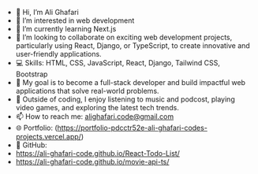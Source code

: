 - 👋 Hi, I’m Ali Ghafari  
- 👀 I’m interested in web development  
- 🌱 I’m currently learning Next.js  
- 💞️ I’m looking to collaborate on exciting web development projects, particularly using React, Django, or TypeScript, to create innovative and user-friendly applications.  
- 💻 Skills: HTML, CSS, JavaScript, React, Django, Tailwind CSS, Bootstrap  
- 🎯 My goal is to become a full-stack developer and build impactful web applications that solve real-world problems.  
- 🌟 Outside of coding, I enjoy listening to music and podcost, playing video games, and exploring the latest tech trends.  
- 📫 How to reach me: alighafari.code@gmail.com  
- 🌐 Portfolio: (https://portfolio-pdcctr52e-ali-ghafari-codes-projects.vercel.app/)
- 🐙 GitHub:
- https://ali-ghafari-code.github.io/React-Todo-List/
- https://ali-ghafari-code.github.io/movie-api-ts/



<!---
Ali-Ghafari-code/Ali-Ghafari-code is a ✨ special ✨ repository because its `README.md` (this file) appears on your GitHub profile.
You can click the Preview link to take a look at your changes.
--->
